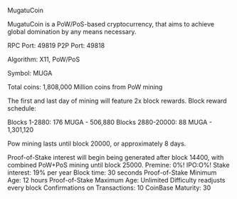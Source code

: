 
MugatuCoin

MugatuCoin is a PoW/PoS-based cryptocurrency, that aims to achieve global domination by any means necessary.

RPC Port: 49819
P2P Port: 49818

Algorithm: X11, PoW/PoS

Symbol: MUGA

Total coins: 1,808,000 Million coins from PoW mining

The first and last day of mining will feature 2x block rewards. Block reward schedule:

Blocks 1-2880: 176 MUGA - 506,880
Blocks 2880-20000: 88 MUGA - 1,301,120
 
Pow mining lasts until block 20000, or approximately 8 days.

Proof-of-Stake interest will begin being generated after block 14400, with combined PoW+PoS mining until block 25000.
Premine: 0%!
IPO:O%!
Stake interest: 19% per year
Block time: 30 seconds
Proof-of-Stake Minimum Age: 12 hours
Proof-of-Stake Maximum Age: Unlimited
Difficulty readjusts every block
Confirmations on Transactions: 10
CoinBase Maturity: 30

